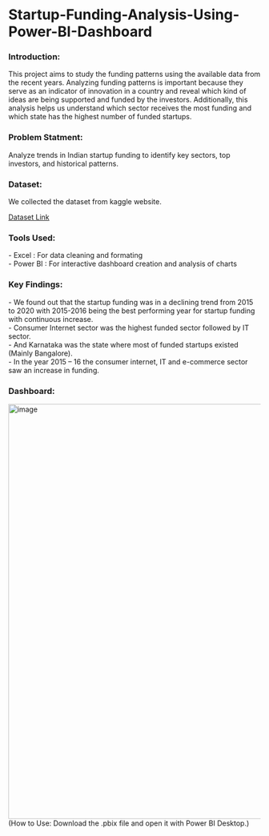 # Startup-Funding-Analysis-Using-Power-BI-Dashboard
<strong><h3>Introduction: </h3></strong>
<p>This project aims to study the funding patterns using the available 
data from the recent years. Analyzing funding patterns is important 
because they serve as an indicator of innovation in a country and 
reveal which kind of ideas are being supported and funded by the 
investors. Additionally, this analysis helps us understand which sector 
receives the most funding and which state has the highest number of 
funded startups. </p>
<strong><h3>Problem Statment: </h3></strong>
<p>Analyze trends in Indian startup funding to identify key sectors, top investors, and historical patterns.</p>
<strong><h3>Dataset: </h3></strong>
<p>We collected the dataset from kaggle website.</p><a href="https://www.kaggle.com/datasets/sudalairajkumar/indian-startup-funding">Dataset Link<a><br>
<strong><h3>Tools Used: </h3></strong>
- Excel : For data cleaning and formating<br>
- Power BI : For interactive dashboard creation and analysis of charts<br>
<strong><h3>Key Findings: </h3></strong>
- We found out that the startup funding was in a declining trend from 2015 to 2020 with 2015-2016 being the best performing year for startup funding with continuous increase.<br>
- Consumer Internet sector was the highest funded sector followed by IT sector.<br>
- And Karnataka was the state where most of funded startups existed (Mainly Bangalore).<br>
- In the year 2015 – 16 the consumer internet, IT and e-commerce sector saw an increase in funding. 
<strong><h3>Dashboard: </h3></strong>
<img width="1839" height="829" alt="image" src="https://github.com/user-attachments/assets/f7b3a1e7-22d3-4347-bc41-85c640144569" />
(How to Use: Download the .pbix file and open it with Power BI Desktop.)


